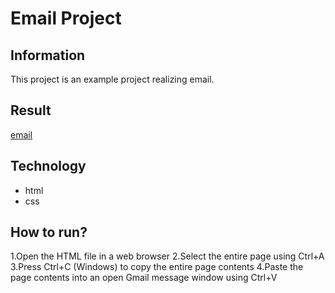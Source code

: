 # Email Project 
## Information
This project is an example project realizing email.
## Result
[email](https://oksanarutska.github.io/mate-academy-lessons/lesson-2/)
## Technology
- html
- css
## How to run?
1.Open the HTML file in a web browser
2.Select the entire page using Ctrl+A
3.Press Ctrl+C (Windows)  to copy the entire page contents
4.Paste the page contents into an open Gmail message window using Ctrl+V
